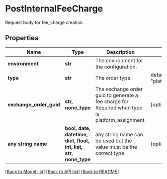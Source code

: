 # PostInternalFeeCharge

Request body for fee_charge creation.

## Properties
Name | Type | Description | Notes
------------ | ------------- | ------------- | -------------
**environment** | **str** | The environment for the configuration. | 
**type** | **str** | The order type. | defaults to "platform_assignment"
**exchange_order_guid** | **str, none_type** | The exchange order guid to generate a fee charge for Required when type is platform_assignment. | [optional] 
**any string name** | **bool, date, datetime, dict, float, int, list, str, none_type** | any string name can be used but the value must be the correct type | [optional]

[[Back to Model list]](../README.md#documentation-for-models) [[Back to API list]](../README.md#documentation-for-api-endpoints) [[Back to README]](../README.md)


